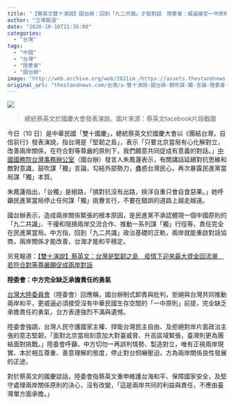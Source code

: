 ```yaml
---
title: "【蔡英文雙十演說】國台辦：回到「九二共識」才能對話　陸委會：威逼接受一中原則"
author: "立場報道"
date: "2020-10-10T21:36:00"
categories:
  - "台灣"
tags:
  - "中國"
  - "台灣"
  - "陸委會"
  - "國台辦"
image: "http://web.archive.org/web/2021im_/https://assets.thestandnews.com/media/photos/english-16_UGVZD_dvNdbaD.png"
original_url: "thestandnews.com/台灣/a-雙十演說-國台辦-鼓吹謀-獨-言論-陸委會-制式卸責與批判"
---
```

![](http://web.archive.org/web/2021im_/https://assets.thestandnews.com/media/photos/english-16_UGVZD_dvNdbaD.png)
> 總統蔡英文於國慶大會發表演說，圖片來源：蔡英文facebook片段截圖

今日（10 日）是中華民國「雙十國慶」，總統蔡英文於國慶大會以《團結台灣，自信前行》發表演說，指台灣是「堅韌之島」，表示「只要北京當局有心化解對立，改善兩岸關係，在符合對等尊嚴的原則下，我們願意共同促成有意義的對話。」[中國國務院台灣事務辦公室](http://web.archive.org/web/20211229132519/http://www.gwytb.gov.cn/wyly/202010/t20201010_12300708.htm)（國台辦）發言人朱鳳蓮表示，有關講話延續對抗思維和敵對意識，鼓吹謀「獨」言論，勾結外部勢力，蠱惑台灣民心，再次暴露民進黨當局謀「獨」本質。

朱鳳蓮指出，「台獨」是絕路，「搞對抗沒有出路，挾洋自重只會自食惡果。」她呼籲民進黨當局停止任何謀「獨」挑釁言行，不要在錯誤的道路上越走越遠。

國台辦表示，造成兩岸關係緊張的根本原因，是民進黨不承認體現一個中國原則的「九二共識」、干擾和阻撓兩岸交流合作、推動一系列謀「獨」行徑等，責任完全在民進黨當局。中方指，回到「九二共識」政治基礎的正軌，兩岸就能重啟對話協商，兩岸關係才能改善，台海才能和平穩定。

另見報道：[【雙十演說】蔡英文：台灣是堅韌之島　疫情下迎來最大資金回流潮　若符合對等尊嚴願促成兩岸對話](../../%E5%8F%B0%E7%81%A3/%E8%94%A1%E7%B8%BD%E7%B5%B1-%E7%AC%A6%E5%90%88%E5%B0%8D%E7%AD%89%E5%B0%8A%E5%9A%B4-%E9%A1%98%E4%BF%83%E6%88%90%E5%85%A9%E5%B2%B8%E6%9C%89%E6%84%8F%E7%BE%A9%E5%B0%8D%E8%A9%B1/)

**陸委會：中方完全缺乏承擔責任的勇氣**

[台灣大陸委員會](http://web.archive.org/web/20211229132519/https://www.mac.gov.tw/News_Content.aspx?n=05B73310C5C3A632&sms=1A40B00E4C745211&s=24543010513FF4F2)（陸委會）回應稱，國台辦制式卸責與批判，拒絕與台灣共同推動兩岸和平，更威逼必須接受沒有中華民國生存空間的「一中原則」前提，完全缺乏承擔責任的勇氣，台方表達強烈不滿與遺憾。

陸委會強調，台灣人民守護國家主權、捍衛台灣民主自由、及拒絕對岸片面政治主張的意志堅韌，「面對北京當局刻意加大對臺威脅、升高區域緊張，臺灣則更為團結面對挑戰。」陸委會呼籲，中方切勿一再誤判情勢、製造對立，唯有正視兩岸現實、本於相互尊重、善意理解的態度，停止對台恫嚇壓迫，方為兩岸關係良性發展的正途。

對於蔡英文的國慶談話，陸委會指蔡英文重申維護台海和平、保障國家安全，及堅守處理兩岸關係原則的決心，沒有改變，「這是兩岸共同的利益與責任，不應由臺灣單方面承擔。」